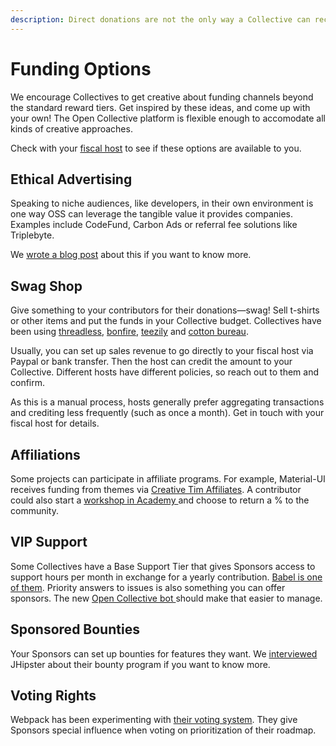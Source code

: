```yaml
---
description: Direct donations are not the only way a Collective can receive revenue
---
```


# Funding Options

We encourage Collectives to get creative about funding channels beyond the standard reward tiers. Get inspired by these ideas, and come up with your own! The Open Collective platform is flexible enough to accomodate all kinds of creative approaches.

Check with your [fiscal host](https://github.com/opencollective/documentation/tree/7991781321e21c71705dddaf37775eeb78dbe972/hosts/README.md) to see if these options are available to you.

## Ethical Advertising

Speaking to niche audiences, like developers, in their own environment is one way OSS can leverage the tangible value it provides companies. Examples include CodeFund, Carbon Ads or referral fee solutions like Triplebyte.

We [wrote a blog post](https://medium.com/open-collective/using-ads-to-sustain-open-source-d048b75d4979) about this if you want to know more.

## Swag Shop

Give something to your contributors for their donations—swag! Sell t-shirts or other items and put the funds in your Collective budget. Collectives have been using [threadless](https://webpack.threadless.com/mens/t-shirt/regular), [bonfire](https://www.bonfire.com), [teezily](https://www.teezily.com/stores/voltshop) and [cotton bureau](https://cottonbureau.com/products/parcel-t-shirt#/1402774/tee-men-standard-tee-vintage-navy-tri-blend-s).

Usually, you can set up sales revenue to go directly to your fiscal host via Paypal or bank transfer. Then the host can credit the amount to your Collective. Different hosts have different policies, so reach out to them and confirm.

As this is a manual process, hosts generally prefer aggregating transactions and crediting less frequently \(such as once a month\). Get in touch with your fiscal host for details.

## Affiliations

Some projects can participate in affiliate programs. For example, Material-UI receives funding from themes via [Creative Tim Affiliates](https://www.creative-tim.com/affiliates/new). A contributor could also start a [workshop in Academy ](https://webpack.academy/)and choose to return a % to the community.

## VIP Support

Some Collectives have a Base Support Tier that gives Sponsors access to support hours per month in exchange for a yearly contribution. [Babel is one of them](https://opencollective.com/babel). Priority answers to issues is also something you can offer sponsors. The new [Open Collective bot ](https://github.com/opencollective/opencollective-bot/)should make that easier to manage.

## Sponsored Bounties

Your Sponsors can set up bounties for features they want. We [interviewed](https://medium.com/open-collective/jhipsters-bounty-system-and-how-it-saved-the-project-cc118888f642) JHipster about their bounty program if you want to know more.

## Voting Rights

Webpack has been experimenting with [their voting system](https://webpack.js.org/vote). They give Sponsors special influence when voting on prioritization of their roadmap.

